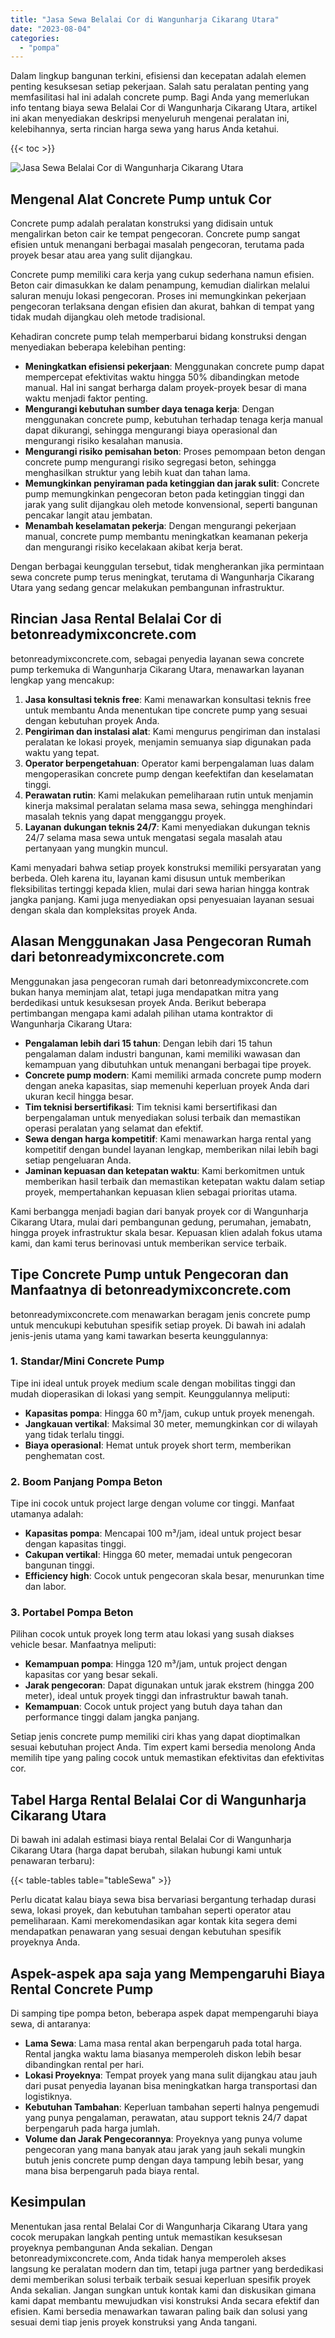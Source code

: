 ```yaml
---
title: "Jasa Sewa Belalai Cor di Wangunharja Cikarang Utara"
date: "2023-08-04"
categories: 
  - "pompa"
---
```


Dalam lingkup bangunan terkini, efisiensi dan kecepatan adalah elemen penting kesuksesan setiap pekerjaan. Salah satu peralatan penting yang memfasilitasi hal ini adalah concrete pump. Bagi Anda yang memerlukan info tentang biaya sewa Belalai Cor di Wangunharja Cikarang Utara, artikel ini akan menyediakan deskripsi menyeluruh mengenai peralatan ini, kelebihannya, serta rincian harga sewa yang harus Anda ketahui.

{{< toc >}}

![Jasa Sewa Belalai Cor di Wangunharja Cikarang Utara](https://betoncor8.github.io/pump/concrete-pump%20(10).png)

## Mengenal Alat Concrete Pump untuk Cor

Concrete pump adalah peralatan konstruksi yang didisain untuk mengalirkan beton cair ke tempat pengecoran. Concrete pump sangat efisien untuk menangani berbagai masalah pengecoran, terutama pada proyek besar atau area yang sulit dijangkau.

Concrete pump memiliki cara kerja yang cukup sederhana namun efisien. Beton cair dimasukkan ke dalam penampung, kemudian dialirkan melalui saluran menuju lokasi pengecoran. Proses ini memungkinkan pekerjaan pengecoran terlaksana dengan efisien dan akurat, bahkan di tempat yang tidak mudah dijangkau oleh metode tradisional.

Kehadiran concrete pump telah memperbarui bidang konstruksi dengan menyediakan beberapa kelebihan penting:

- **Meningkatkan efisiensi pekerjaan**: Menggunakan concrete pump dapat mempercepat efektivitas waktu hingga 50% dibandingkan metode manual. Hal ini sangat berharga dalam proyek-proyek besar di mana waktu menjadi faktor penting.
- **Mengurangi kebutuhan sumber daya tenaga kerja**: Dengan menggunakan concrete pump, kebutuhan terhadap tenaga kerja manual dapat dikurangi, sehingga mengurangi biaya operasional dan mengurangi risiko kesalahan manusia.
- **Mengurangi risiko pemisahan beton**: Proses pemompaan beton dengan concrete pump mengurangi risiko segregasi beton, sehingga menghasilkan struktur yang lebih kuat dan tahan lama.
- **Memungkinkan penyiraman pada ketinggian dan jarak sulit**: Concrete pump memungkinkan pengecoran beton pada ketinggian tinggi dan jarak yang sulit dijangkau oleh metode konvensional, seperti bangunan pencakar langit atau jembatan.
- **Menambah keselamatan pekerja**: Dengan mengurangi pekerjaan manual, concrete pump membantu meningkatkan keamanan pekerja dan mengurangi risiko kecelakaan akibat kerja berat.

Dengan berbagai keunggulan tersebut, tidak mengherankan jika permintaan sewa concrete pump terus meningkat, terutama di Wangunharja Cikarang Utara yang sedang gencar melakukan pembangunan infrastruktur.

## Rincian Jasa Rental Belalai Cor di betonreadymixconcrete.com

betonreadymixconcrete.com, sebagai penyedia layanan sewa concrete pump terkemuka di Wangunharja Cikarang Utara, menawarkan layanan lengkap yang mencakup:

1. **Jasa konsultasi teknis free**: Kami menawarkan konsultasi teknis free untuk membantu Anda menentukan tipe concrete pump yang sesuai dengan kebutuhan proyek Anda.
2. **Pengiriman dan instalasi alat**: Kami mengurus pengiriman dan instalasi peralatan ke lokasi proyek, menjamin semuanya siap digunakan pada waktu yang tepat.
3. **Operator berpengetahuan**: Operator kami berpengalaman luas dalam mengoperasikan concrete pump dengan keefektifan dan keselamatan tinggi.
4. **Perawatan rutin**: Kami melakukan pemeliharaan rutin untuk menjamin kinerja maksimal peralatan selama masa sewa, sehingga menghindari masalah teknis yang dapat mengganggu proyek.
5. **Layanan dukungan teknis 24/7**: Kami menyediakan dukungan teknis 24/7 selama masa sewa untuk mengatasi segala masalah atau pertanyaan yang mungkin muncul.

Kami menyadari bahwa setiap proyek konstruksi memiliki persyaratan yang berbeda. Oleh karena itu, layanan kami disusun untuk memberikan fleksibilitas tertinggi kepada klien, mulai dari sewa harian hingga kontrak jangka panjang. Kami juga menyediakan opsi penyesuaian layanan sesuai dengan skala dan kompleksitas proyek Anda.

## Alasan Menggunakan Jasa Pengecoran Rumah dari betonreadymixconcrete.com

Menggunakan jasa pengecoran rumah dari betonreadymixconcrete.com bukan hanya meminjam alat, tetapi juga mendapatkan mitra yang berdedikasi untuk kesuksesan proyek Anda. Berikut beberapa pertimbangan mengapa kami adalah pilihan utama kontraktor di Wangunharja Cikarang Utara:

- **Pengalaman lebih dari 15 tahun**: Dengan lebih dari 15 tahun pengalaman dalam industri bangunan, kami memiliki wawasan dan kemampuan yang dibutuhkan untuk menangani berbagai tipe proyek.
- **Concrete pump modern**: Kami memiliki armada concrete pump modern dengan aneka kapasitas, siap memenuhi keperluan proyek Anda dari ukuran kecil hingga besar.
- **Tim teknisi bersertifikasi**: Tim teknisi kami bersertifikasi dan berpengalaman untuk menyediakan solusi terbaik dan memastikan operasi peralatan yang selamat dan efektif.
- **Sewa dengan harga kompetitif**: Kami menawarkan harga rental yang kompetitif dengan bundel layanan lengkap, memberikan nilai lebih bagi setiap pengeluaran Anda.
- **Jaminan kepuasan dan ketepatan waktu**: Kami berkomitmen untuk memberikan hasil terbaik dan memastikan ketepatan waktu dalam setiap proyek, mempertahankan kepuasan klien sebagai prioritas utama.

Kami berbangga menjadi bagian dari banyak proyek cor di Wangunharja Cikarang Utara, mulai dari pembangunan gedung, perumahan, jemabatn, hingga proyek infrastruktur skala besar. Kepuasan klien adalah fokus utama kami, dan kami terus berinovasi untuk memberikan service terbaik.

## Tipe Concrete Pump untuk Pengecoran dan Manfaatnya di betonreadymixconcrete.com

betonreadymixconcrete.com menawarkan beragam jenis concrete pump untuk mencukupi kebutuhan spesifik setiap proyek. Di bawah ini adalah jenis-jenis utama yang kami tawarkan beserta keunggulannya:

### 1\. Standar/Mini Concrete Pump

Tipe ini ideal untuk proyek medium scale dengan mobilitas tinggi dan mudah dioperasikan di lokasi yang sempit. Keunggulannya meliputi:

- **Kapasitas pompa**: Hingga 60 m³/jam, cukup untuk proyek menengah.
- **Jangkauan vertikal**: Maksimal 30 meter, memungkinkan cor di wilayah yang tidak terlalu tinggi.
- **Biaya operasional**: Hemat untuk proyek short term, memberikan penghematan cost.

### 2\. Boom Panjang Pompa Beton

Tipe ini cocok untuk project large dengan volume cor tinggi. Manfaat utamanya adalah:

- **Kapasitas pompa**: Mencapai 100 m³/jam, ideal untuk project besar dengan kapasitas tinggi.
- **Cakupan vertikal**: Hingga 60 meter, memadai untuk pengecoran bangunan tinggi.
- **Efficiency high**: Cocok untuk pengecoran skala besar, menurunkan time dan labor.

### 3\. Portabel Pompa Beton

Pilihan cocok untuk proyek long term atau lokasi yang susah diakses vehicle besar. Manfaatnya meliputi:

- **Kemampuan pompa**: Hingga 120 m³/jam, untuk project dengan kapasitas cor yang besar sekali.
- **Jarak pengecoran**: Dapat digunakan untuk jarak ekstrem (hingga 200 meter), ideal untuk proyek tinggi dan infrastruktur bawah tanah.
- **Kemampuan**: Cocok untuk project yang butuh daya tahan dan performance tinggi dalam jangka panjang.

Setiap jenis concrete pump memiliki ciri khas yang dapat dioptimalkan sesuai kebutuhan project Anda. Tim expert kami bersedia menolong Anda memilih tipe yang paling cocok untuk memastikan efektivitas dan efektivitas cor.

## Tabel Harga Rental Belalai Cor di Wangunharja Cikarang Utara

Di bawah ini adalah estimasi biaya rental Belalai Cor di Wangunharja Cikarang Utara (harga dapat berubah, silakan hubungi kami untuk penawaran terbaru):

{{< table-tables table="tableSewa" >}}

Perlu dicatat kalau biaya sewa bisa bervariasi bergantung terhadap durasi sewa, lokasi proyek, dan kebutuhan tambahan seperti operator atau pemeliharaan. Kami merekomendasikan agar kontak kita segera demi mendapatkan penawaran yang sesuai dengan kebutuhan spesifik proyeknya Anda.

## Aspek-aspek apa saja yang Mempengaruhi Biaya Rental Concrete Pump

Di samping tipe pompa beton, beberapa aspek dapat mempengaruhi biaya sewa, di antaranya:

- **Lama Sewa**: Lama masa rental akan berpengaruh pada total harga. Rental jangka waktu lama biasanya memperoleh diskon lebih besar dibandingkan rental per hari.
- **Lokasi Proyeknya**: Tempat proyek yang mana sulit dijangkau atau jauh dari pusat penyedia layanan bisa meningkatkan harga transportasi dan logistiknya.
- **Kebutuhan Tambahan**: Keperluan tambahan seperti halnya pengemudi yang punya pengalaman, perawatan, atau support teknis 24/7 dapat berpengaruh pada harga jumlah.
- **Volume dan Jarak Pengecorannya**: Proyeknya yang punya volume pengecoran yang mana banyak atau jarak yang jauh sekali mungkin butuh jenis concrete pump dengan daya tampung lebih besar, yang mana bisa berpengaruh pada biaya rental.

## Kesimpulan

Menentukan jasa rental Belalai Cor di Wangunharja Cikarang Utara yang cocok merupakan langkah penting untuk memastikan kesuksesan proyeknya pembangunan Anda sekalian. Dengan betonreadymixconcrete.com, Anda tidak hanya memperoleh akses langsung ke peralatan modern dan tim, tetapi juga partner yang berdedikasi demi memberikan solusi terbaik terbaik sesuai keperluan spesifik proyek Anda sekalian. Jangan sungkan untuk kontak kami dan diskusikan gimana kami dapat membantu mewujudkan visi konstruksi Anda secara efektif dan efisien. Kami bersedia menawarkan tawaran paling baik dan solusi yang sesuai demi tiap jenis proyek konstruksi yang Anda tangani.
